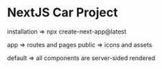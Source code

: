 # NextJS Car Project

installation => npx create-next-app@latest

app => routes and pages
public => icons and assets

default => all components are server-sided rendered
